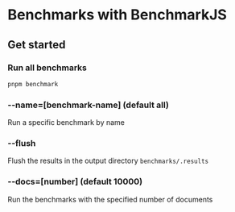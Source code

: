 # Benchmarks with BenchmarkJS

## Get started 

### Run all benchmarks
    
```bash
pnpm benchmark
```

### --name=[benchmark-name] (default all)
Run a specific benchmark by name
### --flush
Flush the results in the output directory `benchmarks/.results`
### --docs=[number] (default 10000)
Run the benchmarks with the specified number of documents